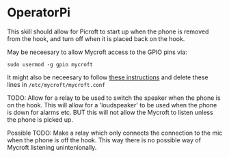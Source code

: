 # OperatorPi
This skill should allow for Picroft to start up when the phone is removed from the hook, and turn off when it is placed back on the hook. 


May be neceesary to allow Mycroft access to the GPIO pins via:

`sudo usermod -g gpio mycroft`


It might also be neceesary to follow [these instructions](https://github.com/MycroftAI/enclosure-picroft/pull/148/commits/1df02f3fea8d56327a5a109a120483c69ba44408) and delete these lines in `/etc/mycroft/mycroft.conf`


TODO: Allow for a relay to be used to switch the speaker when the phone is on the hook. This will allow for a 'loudspeaker' to be used when the phone is down for alarms etc. BUT this will not allow the Mycroft to listen unless the phone is picked up.

Possible TODO: Make a relay which only connects the connection to the mic when the phone is off the hook. This way there is no possible way of Mycroft listening unintenionally. 
